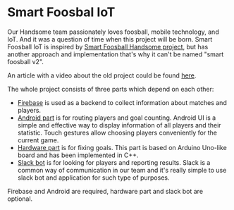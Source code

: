 # Smart Foosbal IoT

Our Handsome team passionately loves foosball, mobile technology, and IoT. And it was a question of time when this project will be born. Smart Foosball IoT is inspired by [Smart Foosball Handsome project](https://github.com/handsomecode/smart-foosball), but has another approach and implementation that's why it can't be named "smart foosball v2".

An article with a video about the old project could be found [here](http://handsome.is/smart-foosball-is-keeping-score/).

The whole project consists of three parts which depend on each other:

* [Firebase](/README-firebase.md) is used as a backend to collect information about matches and players.
* [Android part](/AndroidApp/README-android.md) is for routing players and goal counting. Android UI is a simple and effective way to display information of all players and their statistic. Touch gestures allow choosing players conveniently for the current game.
* [Hardware part](/Arduino/README-arduino.md) is for fixing goals. This part is based on Arduino Uno-like board and has been implemented in C++.
* [Slack bot](/SlackBot/README-slackbot.md) is for looking for players and reporting results. Slack is a common way of communication in our team and it's really simple to use slack bot and application for such type of purposes.

Firebase and Android are required, hardware part and slack bot are optional.